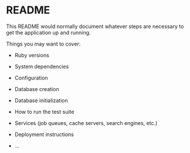 # README

This README would normally document whatever steps are necessary to get the
application up and running.

Things you may want to cover:

* Ruby versions

* System dependencies

* Configuration

* Database creation

* Database initialization

* How to run the test suite

* Services (job queues, cache servers, search engines, etc.)

* Deployment instructions

* ...